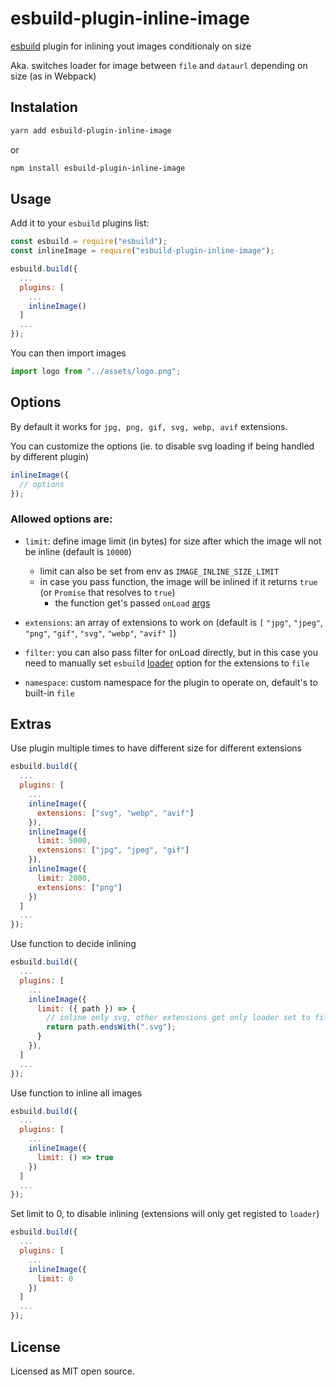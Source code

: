 # esbuild-plugin-inline-image

[esbuild](https://esbuild.github.io/) plugin for inlining yout images conditionaly on size

Aka. switches loader for image between `file` and `dataurl` depending on size (as in Webpack)

## Instalation

```sh
yarn add esbuild-plugin-inline-image
```

or

```sh
npm install esbuild-plugin-inline-image
```

## Usage

Add it to your `esbuild` plugins list:

```js
const esbuild = require("esbuild");
const inlineImage = require("esbuild-plugin-inline-image");

esbuild.build({
  ...
  plugins: [
    ...
    inlineImage()
  ]
  ...
});
```

You can then import images

```js
import logo from "../assets/logo.png";
```

## Options

By default it works for `jpg, png, gif, svg, webp, avif` extensions.

You can customize the options (ie. to disable svg loading if being handled by different plugin)

```js
inlineImage({
  // options
});
```

### Allowed options are:

- `limit`: define image limit (in bytes) for size after which the image wll not be inline (default is `10000`)

  - limit can also be set from env as `IMAGE_INLINE_SIZE_LIMIT`
  - in case you pass function, the image will be inlined if it returns `true` (or `Promise` that resolves to `true`)
    - the function get's passed `onLoad` [args](https://esbuild.github.io/plugins/#load-arguments)

- `extensions`: an array of extensions to work on (default is `[` `"jpg"`, `"jpeg"`, `"png"`, `"gif"`, `"svg"`, `"webp"`, `"avif"` `]`)

- `filter`: you can also pass filter for onLoad directly, but in this case you need to manually set `esbuild` [loader](https://esbuild.github.io/api/#loader) option for the extensions to `file`

- `namespace`: custom namespace for the plugin to operate on, default's to built-in `file`

## Extras

Use plugin multiple times to have different size for different extensions

```js
esbuild.build({
  ...
  plugins: [
    ...
    inlineImage({
      extensions: ["svg", "webp", "avif"]
    }),
    inlineImage({
      limit: 5000,
      extensions: ["jpg", "jpeg", "gif"]
    }),
    inlineImage({
      limit: 2000,
      extensions: ["png"]
    })
  ]
  ...
});
```

Use function to decide inlining

```js
esbuild.build({
  ...
  plugins: [
    ...
    inlineImage({
      limit: ({ path }) => {
        // inline only svg, other extensions get only loader set to file
        return path.endsWith(".svg");
      }
    }),
  ]
  ...
});
```

Use function to inline all images

```js
esbuild.build({
  ...
  plugins: [
    ...
    inlineImage({
      limit: () => true
    })
  ]
  ...
});
```

Set limit to 0, to disable inlining (extensions will only get registed to `loader`)

```js
esbuild.build({
  ...
  plugins: [
    ...
    inlineImage({
      limit: 0
    })
  ]
  ...
});
```

## License

Licensed as MIT open source.
